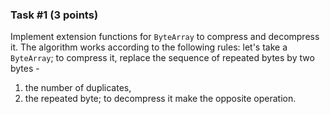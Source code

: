 ### Task #1 (3 points)

Implement extension functions for `ByteArray` to compress and decompress it. 
The algorithm works according to the following rules: let's take a `ByteArray`; 
to compress it, replace the sequence of repeated bytes by two bytes - 
1) the number of duplicates, 
2) the repeated byte; to decompress it make the opposite operation.
